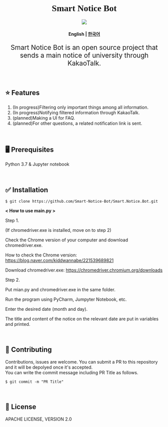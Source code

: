 
<h1 align="center" style='font-family: palatino Linotype'> Smart Notice Bot</h1>
<p align="center">
    <a href ="https://github.com/Smart-Notice-Bot/Smart.Notice.Bot/blob/main/LICENSE">
        <img src="https://img.shields.io/badge/license-Apache--2.0-blue?style=plastic&link=https://github.com/Smart-Notice-Bot/Smart.Notice.Bot/blob/main/LICENSE">
    </a>
</p>
<h4 align="center">
    <p>
        <b>English</b> |
        <a href="https://github.com/Smart-Notice-Bot/Smart.Notice.Bot/blob/main/README.md">한국어</a>
    <p>
</h4>

<p align='center' style='font-size:150%'>Smart Notice Bot is an open source project that sends a main notice of university through KakaoTalk.</p>

<br>



## :star: Features
1. (In progress)Filtering only important things among all information.
2. (In progress)Notifying filtered information through KakaoTalk.
3. (planned)Making a UI for FAQ.
4. (planned)For other questions, a related notification link is sent.

<br>

## :desktop_computer: Prerequisites
Python 3.7 & Jupyter notebook

<br>

## :white_check_mark: Installation
```
$ git clone https://github.com/Smart-Notice-Bot/Smart.Notice.Bot.git
```

**< How to use main.py >**

Step 1.

(If chromedriver.exe is installed, move on to step 2)

Check the Chrome version of your computer and download chromedriver.exe.

How to check the Chrome version: https://blog.naver.com/kiddwannabe/221539689821

Download chromedriver.exe: https://chromedriver.chromium.org/downloads

Step 2.

Put mian.py and chromedriver.exe in the same folder.

Run the program using PyCharm, Jumpyter Notebook, etc.

Enter the desired date (month and day).

The title and content of the notice on the relevant date are put in variables and printed.

<br>

## :loudspeaker: Contributing
Contributions, issues are welcome. You can submit a PR to this repository and it will be depolyed once it's accepted. <br>
You can write the commit message including PR Title as follows.<br>
```
$ git commit -m "PR Title"
```

<br>

## :page_with_curl: License
APACHE LICENSE, VERSION 2.0



